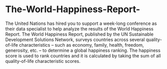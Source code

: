 # The-World-Happiness-Report-

The United Nations has hired you to support a week-long conference as their data specialist to help
analyze the results of the World Happiness Report. The World Happiness Report, published by the UN
Sustainable Development Solutions Network, surveys countries across several quality-of-life
characteristics – such as economy, family, health, freedom, generosity, etc. – to determine a global
happiness ranking. The happiness score is used to rank countries and it is calculated by taking the sum of
all quality-of-life characteristic scores.

